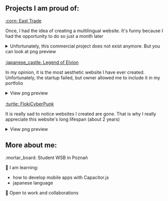 <h2>Projects I am proud of:</h2>
<a href="https://websorokinweb-psychic-carnival-vwxrrgpxqvr2pr4p-3000.preview.app.github.dev/">:corn: East Trade</a>
<p>Once, I had the idea of creating a multilingual website. It's funny because I had the opportunity to do so just a month later</p>
<details>
  <summary>Unfortunately, this commercial project does not exist anymore. But you can look at png preview</summary>
  <img src="https://github.com/websorokinweb/websorokinweb/blob/873a7748132a3b72513bea05169bf9bea8fef61b/portfolio/EastTrade.png" />
</details>
<br />
<a href="https://websorokinweb.github.io/Elvion/">:japanese_castle: Legend of Elvion</a>
<p>In my opinion, it is the most aesthetic website I have ever created. Unfortunately, the startup failed, but owner allowed me to include it in my portfolio</p>
<details>
  <summary>View png preview</summary>
  <img src="https://github.com/websorokinweb/websorokinweb/blob/f1fd375df537333677ecaa1594439e4fd8ae97e3/portfolio/LegendOfElvion.png" />
</details>
<br />
<a href="https://flokicyberpunk.com/">:turtle: FlokiCyberPunk</a>
<p>It is really sad to notice websites I created are gone. That is why I really appreciate this website's long lifespan (about 2 years)</p>
<details>
  <summary>View png preview</summary>
  <img src="https://github.com/websorokinweb/websorokinweb/blob/0fc237c81fd4354d0fc8ef8e6231f196c86e05fe/portfolio/FlokiCyberPunk.png" />
</details>

<h2>More about me:</h2>
<p>:mortar_board: Student WSB in Poznań</p>
<p>🌱 I am learning:</p>
<ul>
  <li>how to develop mobile apps with Capacitor.js</li>
  <li>japanese language</li>
</ul>
<p>👯 Open to work and collaborations</p>


<!--
**websorokinweb/websorokinweb** is a ✨ _special_ ✨ repository because its `README.md` (this file) appears on your GitHub profile.

Here are some ideas to get you started:

- 🔭 I’m currently working on ...
- 🌱 I’m currently learning ...
- 👯 I’m looking to collaborate on ...
- 🤔 I’m looking for help with ...
- 💬 Ask me about ...
- 📫 How to reach me: ...
- 😄 Pronouns: ...
- ⚡ Fun fact: ...
-->
